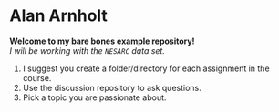 Alan Arnholt
==============

**Welcome to my bare bones example repository!**     
_I will be working with the `NESARC` data set._

1.  I suggest you create a folder/directory for each assignment in the course.
2.  Use the discussion repository to ask questions.
3.  Pick a topic you are passionate about.


